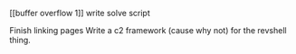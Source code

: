 [[buffer overflow 1]] write solve script

Finish linking pages
Write a c2 framework (cause why not) for the revshell thing.
